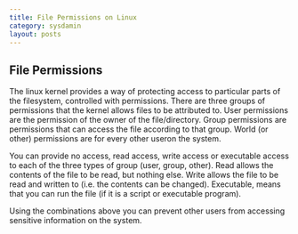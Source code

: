 ```yaml
---
title: File Permissions on Linux
category: sysdamin
layout: posts
---
```


## File Permissions
The linux kernel provides a way of protecting access to particular parts of the filesystem, controlled with permissions. There are three groups of permissions that the kernel allows files to be attributed to. User permissions are the permission of the owner of the file/directory. Group permissions are permissions that can access the file according to that group. World (or other) permissions are for every other useron the system.

You can provide no access, read access, write access or executable access to each of the three types of group (user, group, other). Read allows the contents of the file to be read, but nothing else. Write allows the file to be read and written to (i.e. the contents can be changed). Executable, means that you can run the file (if it is a script or executable program).

Using the combinations above you can prevent other users from accessing sensitive information on the system. 